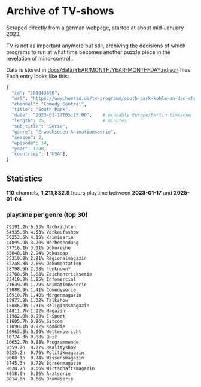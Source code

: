 # Archive of TV-shows

Scraped directly from a german webpage, started at about mid-January 2023.

TV is not as important anymore but still, archiving the decisions of which programs to run at what time
becomes another puzzle piece in the revelation of mind-control.. 

Data is stored in [docs/data/YEAR/MONTH/YEAR-MONTH-DAY.ndjson](docs/data/) files. 
Each entry looks like this:

```python
{
  "id": "181043890", 
  "url": "https://www.hoerzu.de/tv-programm/south-park-kohle-an-den-chefkoch/bid_181043890/", 
  "channel": "Comedy Central", 
  "title": "South Park", 
  "date": "2023-01-17T05:15:00",    # probably Europe/Berlin timezone 
  "length": 25,                     # minutes 
  "sub_title": "Serie", 
  "genre": "Erwachsenen-Animationsserie", 
  "season": 2, 
  "episode": 14, 
  "year": 1998, 
  "countries": ["USA"],
}
```

## Statistics

**110** channels, **1,211,832.9** hours playtime between **2023-01-17** and **2025-01-04**


### playtime per genre (top 30)

    79191.2h 6.53% Nachrichten
    54935.6h 4.53% Verkaufsshow
    50253.6h 4.15% Krimiserie
    44895.9h 3.70% Werbesendung
    37718.1h 3.11% Dokureihe
    35648.1h 2.94% Dokusoap
    35310.8h 2.91% Regionalmagazin
    32248.8h 2.66% Dokumentation
    28798.5h 2.38% *unknown*
    22768.5h 1.88% Zeichentrickserie
    22419.8h 1.85% Infomercial
    21639.9h 1.79% Animationsserie
    17088.9h 1.41% Comedyserie
    16910.7h 1.40% Morgenmagazin
    15977.9h 1.32% Talkshow
    15886.9h 1.31% Religionsmagazin
    14811.7h 1.22% Magazin
    11982.0h 0.99% E-Sport
    11605.7h 0.96% Sitcom
    11098.1h 0.92% Komödie
    10963.3h 0.90% Wetterbericht
    10724.3h 0.88% Quiz
    10652.7h 0.88% Programmende
    9359.7h  0.77% Realityshow
    9225.2h  0.76% Politikmagazin
    9008.1h  0.74% Wissensmagazin
    8745.3h  0.72% Börsenmagazin
    8028.7h  0.66% Wirtschaftsmagazin
    8018.6h  0.66% Arztserie
    8014.6h  0.66% Dramaserie
